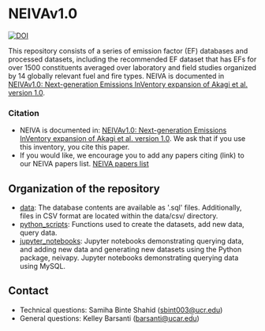 # NEIVAv1.0
[![DOI](https://zenodo.org/badge/DOI/10.5281/zenodo.12675193.svg)](https://doi.org/10.5281/zenodo.12675193)

This repository consists of a series of emission factor (EF) databases and processed datasets, including the recommended EF dataset that has EFs for over 1500 constituents averaged over laboratory and field studies organized by 14 globally relevant fuel and fire types. NEIVA is documented in [NEIVAv1.0: Next-generation Emissions InVentory expansion of Akagi et al. version 1.0](https://gmd.copernicus.org/articles/17/7679/2024/).

### Citation
* NEIVA is documented in: [NEIVAv1.0: Next-generation Emissions InVentory expansion of Akagi et al. version 1.0](https://gmd.copernicus.org/articles/17/7679/2024/). We ask that if you use this inventory, you cite this paper.
* If you would like, we encourage you to add any papers citing (link) to our NEIVA papers list.
 [NEIVA papers list](https://docs.google.com/spreadsheets/d/1uXLA59hYS1TJNgUj3USroiDX7IaCfrBNx_SZjSJkd6Q/edit#gid=0)

## Organization of the repository

 * [data](data): The database contents are available as '.sql' files. Additionally, files in CSV format are located within the data/csv/ directory.
 * [python_scripts](python_scripts): Functions used to create the datasets, add new data, query data.
 * [jupyter_notebooks](jupyter_notebooks): Jupyter notebooks demonstrating querying data, and adding new data and generating new datasets using the Python package, neivapy. Jupyter notebooks demonstrating querying data using MySQL.

## Contact
* Technical questions: Samiha Binte Shahid (sbint003@ucr.edu)
* General questions: Kelley Barsanti (barsanti@ucar.edu)